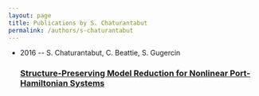 ```yaml
---
layout: page
title: Publications by S. Chaturantabut
permalink: /authors/s-chaturantabut
---
```


<ul class="post-list">
<li><span class='post-meta'>2016 -- S. Chaturantabut, C. Beattie, S. Gugercin</span><h3><a class='post-link' href="{{ site.baseurl }}/structure-preserving-model-reduction-for-nonlinear-port-hamiltonian-systems">Structure-Preserving Model Reduction for Nonlinear Port-Hamiltonian Systems</a></h3></li>

</ul>
